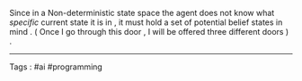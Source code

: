 Since in a Non-deterministic state space the agent does not know what *specific* current state it is in , it must hold a set of potential belief states in mind . ( Once I go through this door , I will be offered three different doors ) . 

___
Tags : #ai #programming 